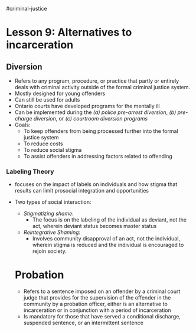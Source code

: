 #criminal-justice 
# Lesson 9: Alternatives to incarceration 

## **Diversion**
- Refers to any program, procedure, or practice that partly or entirely deals with criminal activity outside of the formal criminal justice system.
- Mostly designed for young offenders
- Can still be used for adults 
- Ontario courts have developed programs for the mentally ill
- Can be implemented during the *(a) police pre-arrest diversion*, *(b) pre-charge diversion*, or *(c) courtroom diversion programs*
- Goals:
	- To keep offenders from being processed further into the formal justice system
	- To reduce costs
	- To reduce social stigma
	- To assist offenders in addressing factors related to offending

### **Labeling Theory**
- focuses on the impact of labels on individuals and how stigma that results can limit prosocial integration and opportunities
- Two types of social interaction:
	- *Stigmatizing shame*:
		- The focus is on the labeling of the individual as deviant, not the act, wherein deviant status becomes master status
	- *Reintegrative Shaming*:
		- Involves community disapproval of an act, not the individual, wherein stigma is reduced and the individual is encouraged to rejoin society.
	
	# **Probation**
	- Refers to a sentence imposed on an offender by a criminal court judge that provides for the supervision of the offender in the community by a probation officer, either is an alternative to incarceration or in conjunction with a period of incarceration
	- Is mandatory for those that have served a conditional discharge, suspended sentence, or an intermittent sentence
	